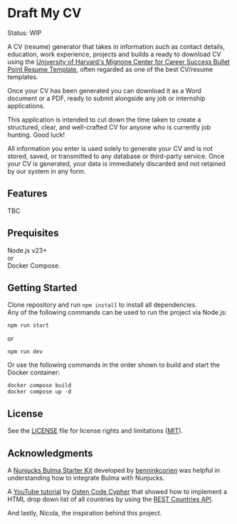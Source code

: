 # Draft My CV
Status: WIP<br>

A CV (resume) generator that takes in information such as contact details, education, work experience, projects and builds a ready to download CV using the [University of Harvard's Mignone Center for Career Success Bullet Point Resume Template](https://careerservices.fas.harvard.edu/resources/bullet-point-resume-template/), often regarded as one of the best CV/resume templates.

Once your CV has been generated you can download it as a Word document or a PDF, ready to submit alongside any job or internship applications.

This application is intended to cut down the time taken to create a structured, clear, and well-crafted CV for anyone who is currently job hunting. Good luck!

All information you enter is used solely to generate your CV and is not stored, saved, or transmitted to any database or third-party service. Once your CV is generated, your data is immediately discarded and not retained by our system in any form.

## Features
TBC

## Prequisites
Node.js v23+ <br>
or <br> 
Docker Compose.

## Getting Started
Clone repository and run `npm install` to install all dependencies.<br>
Any of the following commands can be used to run the project via Node.js:
```
npm run start
```
or
```
npm run dev
```
Or use the following commands in the order shown to build and start the Docker container:
```
docker compose build
docker compose up -d
```

## License
See the [LICENSE](/LICENSE.md) file for license rights and limitations ([MIT](https://opensource.org/license/mit)).

## Acknowledgments
A [Nunjucks Bulma Starter Kit](https://github.com/benninkcorien/nunjucks-starter-kit) developed by [benninkcorien](https://github.com/benninkcorien) was helpful in understanding how to integrate Bulma with Nunjucks.

A [YouTube tutorial](https://www.youtube.com/watch?v=iw4lvZGBuvA) by [Osten Code Cypher](https://www.youtube.com/@OstonCodeCypher) that showed how to implement a HTML drop down list of all countries by using the [REST Countries API](https://restcountries.com/).

And lastly, Nicola, the inspiration behind this project.

